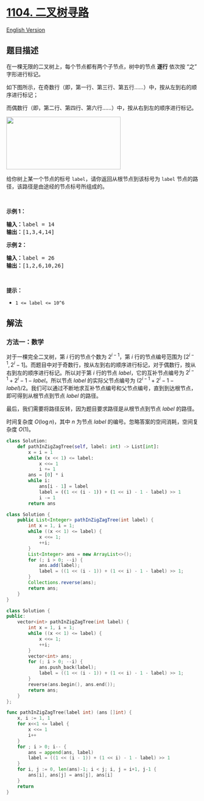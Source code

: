 # [1104. 二叉树寻路](https://leetcode.cn/problems/path-in-zigzag-labelled-binary-tree)

[English Version](/solution/1100-1199/1104.Path%20In%20Zigzag%20Labelled%20Binary%20Tree/README_EN.md)

<!-- tags:树,数学,二叉树 -->

<!-- difficulty:中等 -->

## 题目描述

<!-- 这里写题目描述 -->

<p>在一棵无限的二叉树上，每个节点都有两个子节点，树中的节点 <strong>逐行</strong> 依次按&nbsp;&ldquo;之&rdquo; 字形进行标记。</p>

<p>如下图所示，在奇数行（即，第一行、第三行、第五行&hellip;&hellip;）中，按从左到右的顺序进行标记；</p>

<p>而偶数行（即，第二行、第四行、第六行&hellip;&hellip;）中，按从右到左的顺序进行标记。</p>

<p><img alt="" src="https://fastly.jsdelivr.net/gh/doocs/leetcode@main/solution/1100-1199/1104.Path%20In%20Zigzag%20Labelled%20Binary%20Tree/images/tree.png" style="height: 138px; width: 300px;"></p>

<p>给你树上某一个节点的标号 <code>label</code>，请你返回从根节点到该标号为 <code>label</code> 节点的路径，该路径是由途经的节点标号所组成的。</p>

<p>&nbsp;</p>

<p><strong>示例 1：</strong></p>

<pre><strong>输入：</strong>label = 14
<strong>输出：</strong>[1,3,4,14]
</pre>

<p><strong>示例 2：</strong></p>

<pre><strong>输入：</strong>label = 26
<strong>输出：</strong>[1,2,6,10,26]
</pre>

<p>&nbsp;</p>

<p><strong>提示：</strong></p>

<ul>
	<li><code>1 &lt;= label &lt;= 10^6</code></li>
</ul>

## 解法

### 方法一：数学

对于一棵完全二叉树，第 $i$ 行的节点个数为 $2^{i-1}$，第 $i$ 行的节点编号范围为 $[2^{i-1}, 2^i - 1]$。而题目中对于奇数行，按从左到右的顺序进行标记，对于偶数行，按从右到左的顺序进行标记。所以对于第 $i$ 行的节点 $label$，它的互补节点编号为 $2^{i-1} + 2^i - 1 - label$。所以节点 $label$ 的实际父节点编号为 $(2^{i-1} + 2^i - 1 - label) / 2$。我们可以通过不断地求互补节点编号和父节点编号，直到到达根节点，即可得到从根节点到节点 $label$ 的路径。

最后，我们需要将路径反转，因为题目要求路径是从根节点到节点 $label$ 的路径。

时间复杂度 $O(\log n)$，其中 $n$ 为节点 $label$ 的编号。忽略答案的空间消耗，空间复杂度 $O(1)$。

<!-- tabs:start -->

```python
class Solution:
    def pathInZigZagTree(self, label: int) -> List[int]:
        x = i = 1
        while (x << 1) <= label:
            x <<= 1
            i += 1
        ans = [0] * i
        while i:
            ans[i - 1] = label
            label = ((1 << (i - 1)) + (1 << i) - 1 - label) >> 1
            i -= 1
        return ans
```

```java
class Solution {
    public List<Integer> pathInZigZagTree(int label) {
        int x = 1, i = 1;
        while ((x << 1) <= label) {
            x <<= 1;
            ++i;
        }
        List<Integer> ans = new ArrayList<>();
        for (; i > 0; --i) {
            ans.add(label);
            label = ((1 << (i - 1)) + (1 << i) - 1 - label) >> 1;
        }
        Collections.reverse(ans);
        return ans;
    }
}
```

```cpp
class Solution {
public:
    vector<int> pathInZigZagTree(int label) {
        int x = 1, i = 1;
        while ((x << 1) <= label) {
            x <<= 1;
            ++i;
        }
        vector<int> ans;
        for (; i > 0; --i) {
            ans.push_back(label);
            label = ((1 << (i - 1)) + (1 << i) - 1 - label) >> 1;
        }
        reverse(ans.begin(), ans.end());
        return ans;
    }
};
```

```go
func pathInZigZagTree(label int) (ans []int) {
	x, i := 1, 1
	for x<<1 <= label {
		x <<= 1
		i++
	}
	for ; i > 0; i-- {
		ans = append(ans, label)
		label = ((1 << (i - 1)) + (1 << i) - 1 - label) >> 1
	}
	for i, j := 0, len(ans)-1; i < j; i, j = i+1, j-1 {
		ans[i], ans[j] = ans[j], ans[i]
	}
	return
}
```

<!-- tabs:end -->

<!-- end -->
